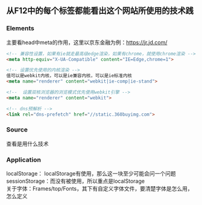 ## 从F12中的每个标签都能看出这个网站所使用的技术践
### Elements
主要看head中meta的作用，这里以京东金融为例：https://jr.jd.com/
```html
<!-- 兼容性设置，如果有ie就走最高级edge渲染，如果有chrome，就使用chrome渲染 -->
<meta http-equiv="X-UA-Compatible" content="IE=Edge,chrome=1">

<!-- 设置优先使用的内核渲染 -->
值可以是webkit内核，可以是ie兼容内核，可以是ie标准内核
<meta name="renderer" content="webkit|ie-comp|ie-stand">

<!--  设置双核浏览器的浏览模式优先使用webkit引擎 -->
<meta name="renderer" content="webkit">

<!-- dns预解析 -->
<link rel="dns-prefetch" href="//static.360buyimg.com">
```

### Source
查看是用什么技术

### Application
localStorage： localStorage有使用，那么这一块至少可能会问一个问题  
sessionStorage：而没有被使用，所以重点是localStorage  
关于字体：Frames/top/Fonts，其下有自定义字体文件，要清楚字体是怎么用，怎么定义